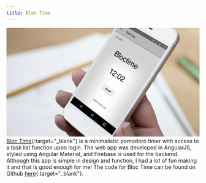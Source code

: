 ```yaml
---
title: Bloc Time
---
```


![Bloc Time](assets/img/work/proj-2/thumb.jpg)
[Bloc Time](https://bloctimes.herokuapp.com/home){:target="_blank"} is a minimalistic pomodoro timer with access to a task list function upon login. The web app was developed in AngularJS, styled using Angular Material, and Firebase is used for the backend. Although this app is simple in design and function, I had a lot of fun making it and that is good enough for me! The code for Bloc Time can be found on Github [here](https://github.com/EricSSartorius/bloctime){:target="_blank"}.
